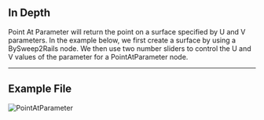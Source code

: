 ## In Depth
Point At Parameter will return the point on a surface specified by U and V parameters. In the example below, we first create a surface by using a BySweep2Rails node. We then use two number sliders to control the U and V values of the parameter for a PointAtParameter node.
___
## Example File

![PointAtParameter](./Autodesk.DesignScript.Geometry.Surface.PointAtParameter_img.jpg)

